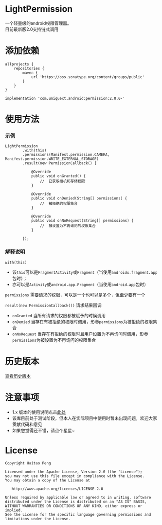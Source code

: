 # LightPermission
一个轻量级的android权限管理器。
<br>目前最新版2.0支持链式调用

# 添加依赖
```
allprojects {
    repositories {
        maven {
            url 'https://oss.sonatype.org/content/groups/public'
        }
    }
}

implementation 'com.uniquext.android:permission:2.0.0-'
```

# 使用方法
### 示例
```
LightPermission
        .with(this)
        .permissions(Manifest.permission.CAMERA, Manifest.permission.WRITE_EXTERNAL_STORAGE)
        .result(new PermissionCallback() {

            @Override
            public void onGranted() {
                //  已获取相机和存储权限
            }

            @Override
            public void onDenied(String[] permissions) {
                //  被拒绝的权限集合
            }

            @Override
            public void onNoRequest(String[] permissions) {
                //  被设置为不再询问的权限集合
            }

        });
```
### 解释说明
`with(this)`
* 该`this`可以是`FragmentActivity`或`Fragment`（当使用`androidx.fragment.app`包时）；
* 亦可以是`Activity`或`android.app.Fragment`（当使用`android.app`包时）

`permissions`
需要请求的权限，可以是一个也可以是多个，但至少要有一个

`result(new PermissionCallback())`
请求结果回调
* `onGranted` 当所有请求的权限都被赋予的时候调用
* `onDenied` 当存在有被拒绝的权限时调用，形参`permissions`为被拒绝的权限集合
* `onNoRequest` 当存在有拒绝的权限时且用户设置为不再询问时调用，形参`permissions`为被设置为不再询问的权限集合

# 历史版本
[查看历史版本](https://github.com/AndroidSupport/LightPermission/releases)

# 注意事项
* 1.x 版本的使用说明点击[此处](https://github.com/AndroidSupport/LightPermission/blob/master/README_v1.md)
* 该库目前处于测试阶段，但本人在实际项目中使用时暂未出现问题，欢迎大家贡献代码和意见
* 如果您觉得还不错，请点个星星~

# License
```
Copyright Haitao Peng

Licensed under the Apache License, Version 2.0 (the "License");
you may not use this file except in compliance with the License.
You may obtain a copy of the License at

   http://www.apache.org/licenses/LICENSE-2.0

Unless required by applicable law or agreed to in writing, software
distributed under the License is distributed on an "AS IS" BASIS,
WITHOUT WARRANTIES OR CONDITIONS OF ANY KIND, either express or implied.
See the License for the specific language governing permissions and
limitations under the License.
```